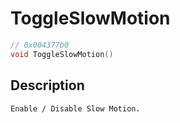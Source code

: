 # ToggleSlowMotion
```c
// 0x004377b0
void ToggleSlowMotion()
```
## Description
```
Enable / Disable Slow Motion.
```
